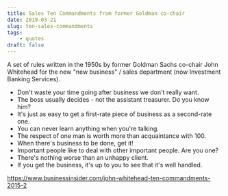 ```yaml
---
title: Sales Ten Commandments from former Goldman co-chair
date: 2019-03-21
slug: ten-sales-commandments
tags:
    - quotes 
draft: false
---
```


A set of rules written in the 1950s by former Goldman Sachs co-chair John Whitehead for the new "new business" / sales department (now Investment Banking Services).

- Don't waste your time going after business we don't really want.
- The boss usually decides - not the assistant treasurer. Do you know him?
- It's just as easy to get a first-rate piece of business as a second-rate one.
- You can never learn anything when you're talking.
- The respect of one man is worth more than acquaintance with 100.
- When there's business to be done, get it!
- Important people like to deal with other important people. Are you one?
- There's nothing worse than an unhappy client.
- If you get the business, it's up to you to see that it's well handled.

https://www.businessinsider.com/john-whitehead-ten-commandments-2015-2

